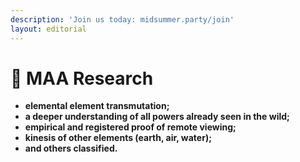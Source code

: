 ```yaml
---
description: 'Join us today: midsummer.party/join'
layout: editorial
---
```


# 🔬 MAA Research

<mark style="background-color:green;"></mark>

* **elemental element transmutation;**
* **a deeper understanding of all powers already seen in the wild;**
* **empirical and registered proof of remote viewing;**
* **kinesis of other elements (earth, air, water);**
* **and others classified.**

